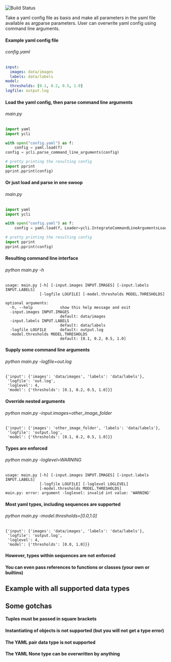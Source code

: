 ![Build Status](https://travis-ci.org/krasch/yaml_argparse.svg)

Take a yaml config file as basis and make all parameters in the yaml file available as argparse parameters.
User can overwrite yaml config using command line arguments.

#### Example yaml config file

###### config.yaml

```yaml
input:
  images: data/images
  labels: data/labels
model:
  thresholds: [0.1, 0.2, 0.5, 1.0]
logfile: output.log
```

#### Load the yaml config, then parse command line arguments

###### main.py
```python
import yaml
import ycli

with open("config.yaml") as f:
    config = yaml.load(f)
config = ycli.parse_command_line_arguments(config)

# pretty printing the resulting config
import pprint
pprint.pprint(config)
```

#### Or just load and parse in one swoop

###### main.py

```python
import yaml
import ycli

with open("config.yaml") as f:
    config = yaml.load(f, Loader=ycli.IntegrateCommandLineArgumentsLoader)

# pretty printing the resulting config
import pprint
pprint.pprint(config)
```


#### Resulting command line interface

###### python main.py -h

```
usage: main.py [-h] [-input.images INPUT.IMAGES] [-input.labels INPUT.LABELS]
               [-logfile LOGFILE] [-model.thresholds MODEL.THRESHOLDS]

optional arguments:
  -h, --help            show this help message and exit
  -input.images INPUT.IMAGES
                        default: data/images
  -input.labels INPUT.LABELS
                        default: data/labels
  -logfile LOGFILE      default: output.log
  -model.thresholds MODEL.THRESHOLDS
                        default: [0.1, 0.2, 0.5, 1.0]

```

#### Supply some command line arguments

###### python main.py -logfile=out.log

```
{'input': {'images': 'data/images', 'labels': 'data/labels'},
 'logfile': 'out.log',
 'loglevel': 4,
 'model': {'thresholds': [0.1, 0.2, 0.5, 1.0]}}
```

#### Override nested arguments

###### python main.py -input.images=other_image_folder

```
{'input': {'images': 'other_image_folder', 'labels': 'data/labels'},
 'logfile': 'output.log',
 'model': {'thresholds': [0.1, 0.2, 0.5, 1.0]}}
```

#### Types are enforced

###### python main.py -loglevel=WARNING

```
usage: main.py [-h] [-input.images INPUT.IMAGES] [-input.labels INPUT.LABELS]
               [-logfile LOGFILE] [-loglevel LOGLEVEL]
               [-model.thresholds MODEL.THRESHOLDS]
main.py: error: argument -loglevel: invalid int value: 'WARNING'
```

#### Most yaml types, including sequences are supported

###### python main.py -model.thresholds=[0.0,1.0]

```
{'input': {'images': 'data/images', 'labels': 'data/labels'},
 'logfile': 'output.log',
 'loglevel': 4,
 'model': {'thresholds': [0.0, 1.0]}}
```

#### However, types within sequences are not enforced

#### You can even pass references to functions or classes (your own or builtins)


## Example with all supported data types


## Some gotchas

#### Tuples must be passed in square brackets

#### Instantiating of objects is not supported (but you will not get a type error)

#### The YAML pair data type is not supported

#### The YAML None type can be overwritten by anything